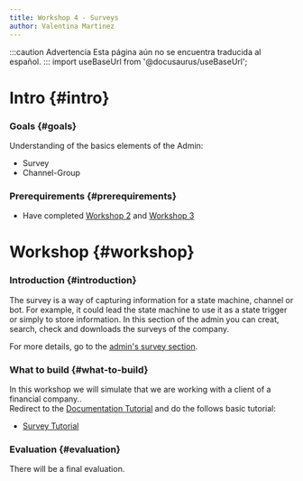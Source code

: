 ```yaml
---
title: Workshop 4 - Surveys
author: Valentina Martinez
---
```


:::caution Advertencia
Esta página aún no se encuentra traducida al español.
:::
import useBaseUrl from '@docusaurus/useBaseUrl';

# Intro {#intro}

### Goals {#goals}

Understanding of the basics elements of the Admin:
* Survey
* Channel-Group

### Prerequirements {#prerequirements}

* Have completed [Workshop 2](certification_admin_ws2) and [Workshop 3](certification_admin_ws3) 


# Workshop {#workshop}

### Introduction {#introduction}
The survey is a way of capturing information for a state machine, channel or bot. For example, it could lead the state machine to use it as a state trigger or simply to store information.
In this section of the admin you can creat, search, check and downloads the surveys of the company.
<br/>

For more details, go to the [admin's survey section](/docs/documentation/admin/survey/survey_overview).

### What to build {#what-to-build}
In this workshop we will simulate that we are working with a client of a financial company.. <br/>
Redirect to the [Documentation Tutorial](/docs/tutorials/tutorial_overview) and do the follows basic tutorial:
* [Survey Tutorial](/docs/tutorials/basic/create_survey)

### Evaluation {#evaluation}
There will be a final evaluation.

